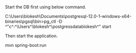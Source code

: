 Start the DB first using below command.

C:\Users\blokesh\Documents\postgresql-12.0-1-windows-x64-binaries\pgsql\bin>pg_ctl -D ^"c^:^\Users^\blokesh^\postgressdatablokesh^" start

Then start the application.


mvn spring-boot:run


